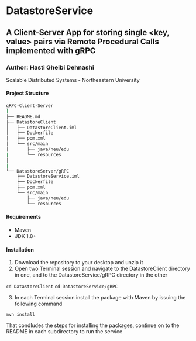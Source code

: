 # DatastoreService
## A Client-Server App for storing single <key, value> pairs via Remote Procedural Calls implemented with gRPC
### Author: Hasti Gheibi Dehnashi
Scalable Distributed Systems - Northeastern University

#### Project Structure
```bash
gRPC-Client-Server
|
├── README.md
├── DatastoreClient
│   ├── DatastoreClient.iml
│   ├── Dockerfile
│   ├── pom.xml
│   └── src/main
│       ├── java/neu/edu
|       └── resources
│   
|
└── DatastoreServer/gRPC
    ├── DatastoreService.iml
    ├── Dockerfile
    ├── pom.xml
    └── src/main
        ├── java/neu/edu
        └── resources
```
#### Requirements
- Maven
- JDK 1.8+

#### Installation
1. Download the repository to your desktop and unzip it
2. Open two Terminal session and navigate to the DatastoreClient directory in one, and to the DatastoreService/gRPC directory in the other

`cd DatastoreClient`
`cd DatastoreService/gRPC`

3. In each Terminal session install the  package with Maven by issuing the following command

`mvn install`

That condludes the steps for installing the packages, continue on to the README in each subdirectory to run the service


